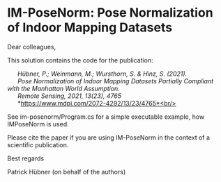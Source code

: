 # IM-PoseNorm: Pose Normalization of Indoor Mapping Datasets

Dear colleagues,

This solution contains the code for the publication: 

&nbsp;&nbsp;&nbsp;&nbsp;&nbsp;&nbsp;*Hübner, P.; Weinmann, M.; Wursthorn, S. & Hinz, S. (2021).*<br/>
&nbsp;&nbsp;&nbsp;&nbsp;&nbsp;&nbsp;*Pose Normalization of Indoor Mapping Datasets Partially Compliant with the Manhattan World Assumption.*<br/>
&nbsp;&nbsp;&nbsp;&nbsp;&nbsp;&nbsp;*Remote Sensing, 2021, 13(23), 4765*<br/>
&nbsp;&nbsp;&nbsp;&nbsp;&nbsp;&nbsp;*https://www.mdpi.com/2072-4292/13/23/4765*<br/>

See im-posenorm/Program.cs for a simple executable example, how IMPoseNorm is used.

Please cite the paper if you are using IM-PoseNorm in the context of a scientific publication.

Best regards

Patrick Hübner
(on behalf of the authors)
